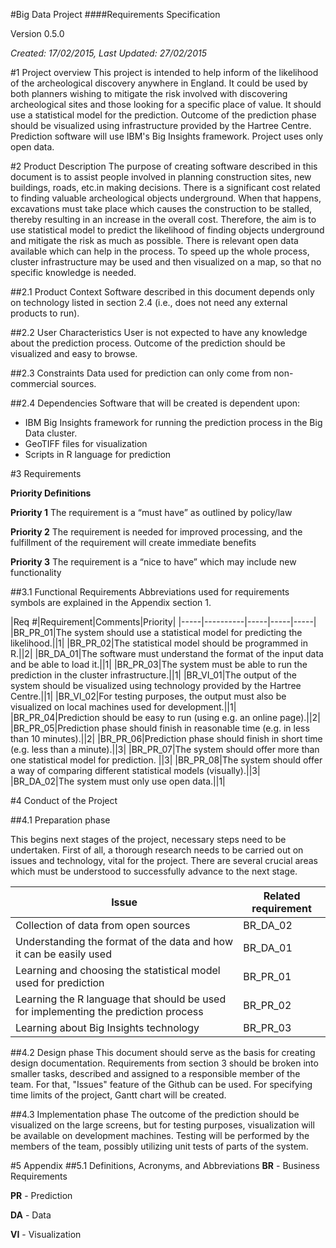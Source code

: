 #Big Data Project 
####Requirements Specification

Version 0.5.0

*Created: 17/02/2015, Last Updated: 27/02/2015*

#1 Project overview
This project is intended to help inform of the likelihood of the archeological discovery anywhere in England. It could be used by both planners wishing to mitigate the risk involved with discovering archeological sites and those looking for a specific place of value. It should use a statistical model for the prediction. Outcome of the prediction phase should be visualized using infrastructure provided by the Hartree Centre. Prediction software will use IBM's Big Insights framework.
Project uses only open data.

#2 Product Description
The purpose of creating software described in this document is to assist people involved in planning construction sites, new buildings, roads, etc.in making decisions. There is a significant cost related to finding valuable archeological objects underground. When that happens, excavations must take place which causes the construction to be stalled, thereby resulting in an increase in the overall cost. Therefore, the aim is to use statistical model to predict the likelihood of finding objects underground and mitigate the risk as much as possible. There is relevant open data available which can help in the process. To speed up the whole process, cluster infrastructure may be used and then visualized on a map, so that no specific knowledge is needed.

##2.1 Product Context
Software described in this document depends only on technology listed in section 2.4 (i.e., does not need any external products to run). 

##2.2 User Characteristics
User is not expected to have any knowledge about the prediction process.
Outcome of the prediction should be visualized and easy to browse.

##2.3 Constraints
Data used for prediction can only come from non-commercial sources.

##2.4 Dependencies
Software that will be created is dependent upon:
- IBM Big Insights framework for running the prediction process in the Big Data cluster.
- GeoTIFF files for visualization
- Scripts in R language for prediction

#3 Requirements

**Priority Definitions**

**Priority 1**  The requirement is a “must have” as outlined by policy/law

**Priority 2**  The requirement is needed for improved processing, and the fulfillment of the requirement will create immediate benefits

**Priority 3**  The requirement is a “nice to have”  which may include new functionality

##3.1 Functional Requirements
Abbreviations used for requirements symbols are explained in the Appendix section 1.

|Req #|Requirement|Comments|Priority|
|-----|----------|-----|-----|-----|
|BR_PR_01|The system should use a statistical model for predicting the likelihood.||1|
|BR_PR_02|The statistical model should be programmed in R.||2|
|BR_DA_01|The software must understand the format of the input data and be able to load it.||1|
|BR_PR_03|The system must be able to run the prediction in the cluster infrastructure.||1|
|BR_VI_01|The output of the system should be visualized using technology provided by the Hartree Centre.||1|
|BR_VI_02|For testing purposes, the output must also be visualized on local machines used for development.||1|
|BR_PR_04|Prediction should be easy to run (using e.g. an online page).||2|
|BR_PR_05|Prediction phase should finish in reasonable time (e.g. in less than 10 minutes).||2|
|BR_PR_06|Prediction phase should finish in short time (e.g. less than a minute).||3|
|BR_PR_07|The system should offer more than one statistical model for prediction. ||3|
|BR_PR_08|The system should offer a way of comparing different statistical models (visually).||3|
|BR_DA_02|The system must only use open data.||1|

#4 Conduct of the Project

##4.1 Preparation phase

This begins next stages of the project, necessary steps need to be undertaken. First of all, a thorough research needs to be carried out on issues and technology, vital for the project. There are several crucial areas which must be understood to successfully advance to the next stage.

|Issue|Related requirement|
|---|---|
|Collection of data from open sources|BR_DA_02|
|Understanding the format of the data and how it can be easily used|BR_DA_01|
|Learning and choosing the statistical model used for prediction|BR_PR_01|
|Learning the R language that should be used for implementing the prediction process|BR_PR_02|
|Learning about Big Insights technology|BR_PR_03|


##4.2 Design phase
This document should serve as the basis for creating design documentation. Requirements from section 3 should be broken into smaller tasks, described and assigned to a responsible member of the team. For that, "Issues" feature of the Github can be used. For specifying time limits of the project, Gantt chart will be created. 

##4.3 Implementation phase
The outcome of the prediction should be visualized on the large screens, but for testing purposes, visualization will be available on development machines.
Testing will be performed by the members of the team, possibly utilizing unit tests of parts of the system.

#5 Appendix
##5.1 Definitions, Acronyms, and Abbreviations
__BR__ - Business Requirements

__PR__ - Prediction

__DA__ - Data

__VI__ - Visualization